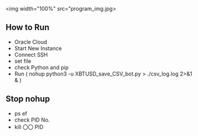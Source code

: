<img width="100%" src="program_img.jpg>

## How to Run

+ Oracle Cloud
+ Start New Instance
+ Connect SSH
+ set file
+ check Python and pip
+ Run ( nohup python3 -u XBTUSD_save_CSV_bot.py > ./csv_log.log  2>&1 & )

## Stop nohup

+ ps ef
+ check PID No.
+ kill 〇〇 PID
